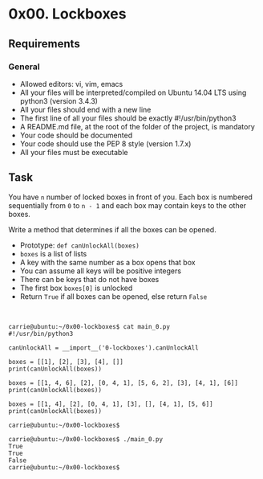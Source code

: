 # 0x00. Lockboxes

## Requirements
### General
* Allowed editors: vi, vim, emacs
* All your files will be interpreted/compiled on Ubuntu 14.04 LTS using python3 (version 3.4.3)
* All your files should end with a new line
* The first line of all your files should be exactly #!/usr/bin/python3
* A README.md file, at the root of the folder of the project, is mandatory
* Your code should be documented
* Your code should use the PEP 8 style (version 1.7.x)
* All your files must be executable

## Task
You have ```n``` number of locked boxes in front of you. Each box is numbered sequentially from ```0``` to ```n - 1``` and each box may contain keys to the other boxes.
<br>

Write a method that determines if all the boxes can be opened.
<br>

* Prototype: ```def canUnlockAll(boxes)```
* ```boxes``` is a list of lists
* A key with the same number as a box opens that box
* You can assume all keys will be positive integers
* There can be keys that do not have boxes
* The first box ```boxes[0]``` is unlocked
* Return ```True``` if all boxes can be opened, else return ```False```
<br>

```
carrie@ubuntu:~/0x00-lockboxes$ cat main_0.py
#!/usr/bin/python3

canUnlockAll = __import__('0-lockboxes').canUnlockAll

boxes = [[1], [2], [3], [4], []]
print(canUnlockAll(boxes))

boxes = [[1, 4, 6], [2], [0, 4, 1], [5, 6, 2], [3], [4, 1], [6]]
print(canUnlockAll(boxes))

boxes = [[1, 4], [2], [0, 4, 1], [3], [], [4, 1], [5, 6]]
print(canUnlockAll(boxes))

carrie@ubuntu:~/0x00-lockboxes$
```
```
carrie@ubuntu:~/0x00-lockboxes$ ./main_0.py
True
True
False
carrie@ubuntu:~/0x00-lockboxes$
```
